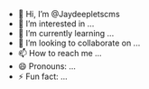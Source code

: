 - 👋 Hi, I’m @Jaydeepletscms
- 👀 I’m interested in ...
- 🌱 I’m currently learning ...
- 💞️ I’m looking to collaborate on ...
- 📫 How to reach me ...
- 😄 Pronouns: ...
- ⚡ Fun fact: ...

<!---
Jaydeepletscms/Jaydeepletscms is a ✨ special ✨ repository because its `README.md` (this file) appears on your GitHub profile.
You can click the Preview link to take a look at your changes.
--->

